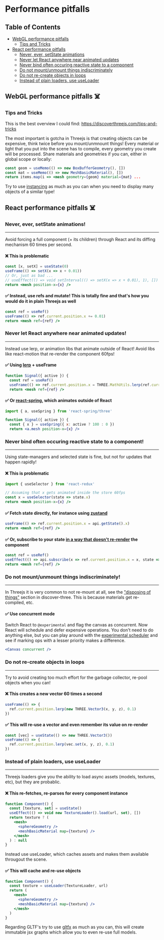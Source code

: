 # Performance pitfalls

## Table of Contents
- [WebGL performance pitfalls](#webgl-pitfalls)
    - [Tips and Tricks](#tips-and-tricks)
- [React performance pitfalls](#react-pitfalls)
    - [Never, ever, setState animations](#never-ever-set-state)
    - [Never let React anywhere near animated updates](#never-let-react-animate)
    - [Never bind often occuring reactive state to a component](#never-bind-reactive-component)
    - [Do not mount/unmount things indiscriminately](#do-not-mount-unmount-indiscriminately)
    - [Do not re-create objects in loops](#do-not-re-create-objects-in-loops)
    - [Instead of plain loaders, use useLoader](#instead-of–plain-loaders-use-useLoader)

## WebGL performance pitfalls ☠️ <a id="webgl-pitfalls"></a>

### Tips and Tricks <a id="tips-and-tricks"></a>

This is the best overview I could find: https://discoverthreejs.com/tips-and-tricks

The most important is gotcha in Threejs is that creating objects can be expensive, think twice before you mount/unmnount things! Every material or light that you put into the scene has to compile, every geometry you create will be processed. Share materials and geometries if you can, either in global scope or locally:

```jsx
const geom = useMemo(() => new BoxBufferGeometry(), [])
const mat = useMemo(() => new MeshBasicMaterial(), [])
return items.map(i => <mesh geometry={geom} material={mat} ...
```

Try to use [instancing](https://codesandbox.io/s/r3f-instanced-colors-8fo01) as much as you can when you need to display many objects of a similar type!

## React performance pitfalls ☠️ <a id="react-pitfalls"></a>

### Never, ever, setState animations! <a id="never-ever-set-state"></a>
---

Avoid forcing a full component (+ its children) through React and its diffing mechanism 60 times per second.

#### ❌ This is problematic

```jsx
const [x, setX] = useState(0)
useFrame(() => setX(x => x + 0.01))
// Or, just as bad ...
// useEffect(() => void setInterval(() => setX(x => x + 0.01), 1), [])
return <mesh position-x={x} />
```

#### ✅ Instead, use refs and mutate! This is totally fine and that's how you would do it in plain Threejs as well

```jsx
const ref = useRef()
useFrame(() => ref.current.position.x += 0.01)
return <mesh ref={ref} />
```

### Never let React anywhere near animated updates! <a id="never-let-react-animate"></a>
---

Instead use lerp, or animation libs that animate outside of React! Avoid libs like react-motion that re-render the component 60fps!

#### ✅ Using [lerp](https://github.com/mattdesl/lerp) + useFrame

```jsx
function Signal({ active }) {
  const ref = useRef()
  useFrame(() => ref.current.position.x = THREE.MathUtils.lerp(ref.current.position.x, active ? 100 : 0, 0.1))
  return <mesh ref={ref} />
```

#### ✅ Or [react-spring](https://github.com/react-spring/react-spring), which animates outside of React

```jsx
import { a, useSpring } from 'react-spring/three'

function Signal({ active }) {
  const { x } = useSpring({ x: active ? 100 : 0 })
  return <a.mesh position-x={x} />
```

### Never bind often occuring reactive state to a component! <a id="never-bind-reactive-component"></a>
---

Using state-managers and selected state is fine, but not for updates that happen rapidly!

#### ❌ This is problematic

```jsx
import { useSelector } from 'react-redux'

// Assuming that x gets animated inside the store 60fps
const x = useSelector(state => state.x)
return <mesh position-x={x} />
```

#### ✅ Fetch state directly, for instance using [zustand](https://github.com/react-spring/zustand)

```jsx
useFrame(() => ref.current.position.x = api.getState().x)
return <mesh ref={ref} />
```

#### ✅ Or, subscribe to your state [in a way that doesn't re-render](https://github.com/react-spring/zustand#transient-updates-for-often-occuring-state-changes) the component

```jsx
const ref = useRef()
useEffect(() => api.subscribe(x => ref.current.position.x = x, state => state.x), [])
return <mesh ref={ref} />
```

### Do not mount/unmount things indiscriminately! <a id="do-not-mount-unmount-indiscriminately"></a>
---

In Threejs it is very common to not re-mount at all, see the ["disposing of things"](https://discoverthreejs.com/tips-and-tricks/) section in discover-three. This is because materials get re-compiled, etc.

#### ✅ Use concurrent mode

Switch React to `@experimental` and flag the canvas as concurrent. Now React will schedule and defer expensive operations. You don't need to do anything else, but you can play around with the [experimental scheduler](https://github.com/drcmda/scheduler-test) and see if marking ops with a lesser priority makes a difference.

```jsx
<Canvas concurrent />
```

### Do not re-create objects in loops
---

Try to avoid creating too much effort for the garbage collector, re-pool objects when you can!

#### ❌ This creates a new vector 60 times a second

```jsx
useFrame(() => {
  ref.current.position.lerp(new THREE.Vector3(x, y, z), 0.1)
})
```

#### ✅ This will re-use a vector and even remember its value on re-render

```jsx
const [vec] = useState(() => new THREE.Vector3())
useFrame(() => {
  ref.current.position.lerp(vec.set(x, y, z), 0.1)
})
```

### Instead of plain loaders, use useLoader
---

Threejs loaders give you the ability to load async assets (models, textures, etc), but they are probablic.

#### ❌ This re-fetches, re-parses for every component instance

```jsx
function Component() {
  const [texture, set] = useState()
  useEffect(() => void new TextureLoader().load(url, set), [])
  return texture ? (
    <mesh>
      <sphereGeometry />
      <meshBasicMaterial map={texture} />
    </mesh>
  ) : null
}
```

Instead use useLoader, which caches assets and makes them available througout the scene.

#### ✅ This will cache and re-use objects

```jsx
function Component() {
  const texture = useLoader(TextureLoader, url)
  return (
    <mesh>
      <sphereGeometry />
      <meshBasicMaterial map={texture} />
    </mesh>
  )
}
```

Regarding GLTF's try to use [gltfx](https://github.com/pmndrs/gltfjsx) as much as you can, this will create immutable jsx graphs which allow you to even re-use full models.
